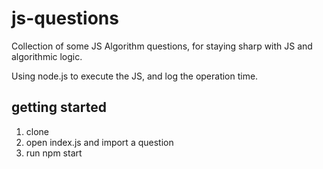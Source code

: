 # js-questions
Collection of some JS Algorithm questions, for staying sharp with JS and algorithmic logic.

Using node.js to execute the JS, and log the operation time.

## getting started
1. clone
2. open index.js and import a question
3. run npm start